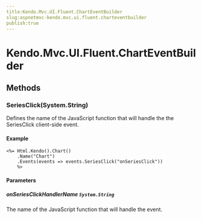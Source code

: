 ```yaml
---
title:Kendo.Mvc.UI.Fluent.ChartEventBuilder
slug:aspnetmvc-kendo.mvc.ui.fluent.charteventbuilder
publish:true
---
```


# Kendo.Mvc.UI.Fluent.ChartEventBuilder

## Methods

### SeriesClick(System.String)
Defines the name of the JavaScript function that will handle the the SeriesClick client-side event.

#### Example
    <%= Html.Kendo().Chart()
        .Name("Chart")
        .Events(events => events.SeriesClick("onSeriesClick"))
        %>

#### Parameters

##### onSeriesClickHandlerName `System.String`
The name of the JavaScript function that will handle the event.